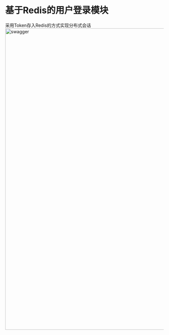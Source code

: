 # 基于Redis的用户登录模块
采用Token存入Redis的方式实现分布式会话<br/>
<img width="956" alt="swagger" src="https://user-images.githubusercontent.com/50904287/141253468-967827c5-037b-4103-bef8-c28141a85242.png">
